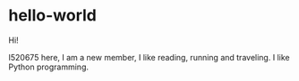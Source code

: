 # hello-world
Hi!

I520675 here, I am a new member, I like reading, running and traveling.
I like Python programming.
